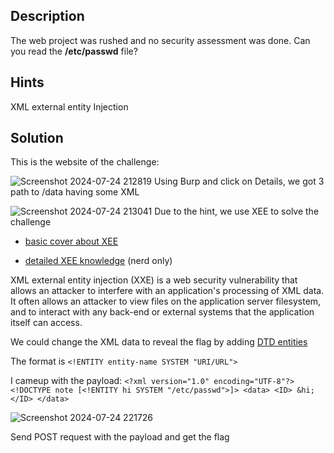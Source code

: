 ## Description
The web project was rushed and no security assessment was done. Can you read the **/etc/passwd** file?
## Hints 
XML external entity Injection
## Solution
This is the website of the challenge:

![Screenshot 2024-07-24 212819](https://github.com/user-attachments/assets/613ca56c-89d3-4c13-aa3b-ddc0ebf4a78c)
Using Burp and click on Details, we got 3 path to /data having some XML

![Screenshot 2024-07-24 213041](https://github.com/user-attachments/assets/6994b553-69db-436d-9163-cb123d542c5d)
Due to the hint, we use XEE to solve the challenge

- [basic cover about XEE](https://viblo.asia/p/xml-external-entity-xxe-injection-07LKX97pZV4) 

- [detailed XEE knowledge](https://portswigger.net/web-security/xxe) (nerd only)

XML external entity injection (XXE) is a web security vulnerability that allows an attacker to interfere with an application's processing of XML data. It often allows an attacker to view files on the application server filesystem, and to interact with any back-end or external systems that the application itself can access.

We could change the XML data to reveal the flag by adding [DTD entities](https://www.w3schools.com/xml/xml_dtd_entities.asp)

The format is `<!ENTITY entity-name SYSTEM "URI/URL">`

I cameup with the payload: `<?xml version="1.0" encoding="UTF-8"?>
                              <!DOCTYPE note [<!ENTITY hi SYSTEM "/etc/passwd">]>
                                <data>
                                  <ID>
                                    &hi;
                                  </ID>
                                </data>`
                                
![Screenshot 2024-07-24 221726](https://github.com/user-attachments/assets/d7bd55b5-00a5-4172-b0f0-917a3a570135)

Send POST request with the payload and get the flag
